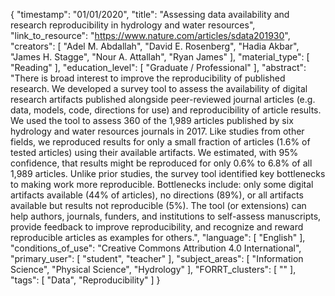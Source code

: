 {
    "timestamp": "01/01/2020",
    "title": "Assessing data availability and research reproducibility in hydrology and water resources",
    "link_to_resource": "https://www.nature.com/articles/sdata201930",
    "creators": [
        "Adel M. Abdallah",
        "David E. Rosenberg",
        "Hadia Akbar",
        "James H. Stagge",
        "Nour A. Attallah",
        "Ryan James"
    ],
    "material_type": [
        "Reading"
    ],
    "education_level": [
        "Graduate / Professional"
    ],
    "abstract": "There is broad interest to improve the reproducibility of published research. We developed a survey tool to assess the availability of digital research artifacts published alongside peer-reviewed journal articles (e.g. data, models, code, directions for use) and reproducibility of article results. We used the tool to assess 360 of the 1,989 articles published by six hydrology and water resources journals in 2017. Like studies from other fields, we reproduced results for only a small fraction of articles (1.6% of tested articles) using their available artifacts. We estimated, with 95% confidence, that results might be reproduced for only 0.6% to 6.8% of all 1,989 articles. Unlike prior studies, the survey tool identified key bottlenecks to making work more reproducible. Bottlenecks include: only some digital artifacts available (44% of articles), no directions (89%), or all artifacts available but results not reproducible (5%). The tool (or extensions) can help authors, journals, funders, and institutions to self-assess manuscripts, provide feedback to improve reproducibility, and recognize and reward reproducible articles as examples for others.",
    "language": [
        "English"
    ],
    "conditions_of_use": "Creative Commons Attribution 4.0 International",
    "primary_user": [
        "student",
        "teacher"
    ],
    "subject_areas": [
        "Information Science",
        "Physical Science",
        "Hydrology"
    ],
    "FORRT_clusters": [
        ""
    ],
    "tags": [
        "Data",
        "Reproducibility"
    ]
}